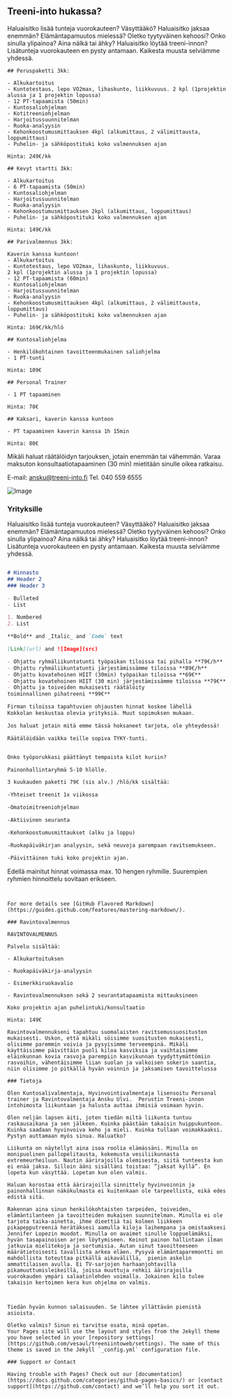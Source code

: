 ## Treeni-into hukassa?
Haluaisitko lisää tunteja vuorokauteen? Väsyttääkö? Haluaisitko jaksaa enemmän?   Elämäntapamuutos mielessä? Oletko tyytyväinen kehoosi? Onko sinulla ylipainoa? Aina nälkä tai ähky? Haluaisitko löytää treeni-innon? Lisätunteja vuorokauteen en pysty antamaan. Kaikesta muusta selviämme yhdessä.

```
## Peruspaketti 3kk:

- Alkukartoitus
- Kuntotestaus, lepo VO2max, lihaskunto, liikkuvuus. 2 kpl (1projektin alussa ja 1 projektin lopussa)
- 12 PT-tapaamista (50min)
- Kuntosaliohjelman
- Kotitreeniohjelman
- Harjoitussuunnitelman
- Ruoka-analyysin
- Kehonkoostumusmittauksen 4kpl (alkumittaus, 2 välimittausta, loppumittaus)
- Puhelin- ja sähköpostituki koko valmennuksen ajan

Hinta: 249€/kk

## Kevyt startti 3kk:

- Alkukartoitus
- 6 PT-tapaamista (50min)
- Kuntosaliohjelman
- Harjoitussuunnitelman
- Ruoka-analyysin
- Kehonkoostumusmittauksen 2kpl (alkumittaus, loppumittaus)
- Puhelin- ja sähköpostituki koko valmennuksen ajan

Hinta: 149€/kk

## Parivalmennus 3kk:

Kaverin kanssa kuntoon!
- Alkukartoitus
- Kuntotestaus, lepo VO2max, lihaskunto, liikkuvuus. 
2 kpl (1projektin alussa ja 1 projektin lopussa)
- 12 PT-tapaamista (60min)
- Kuntosaliohjelman
- Harjoitussuunnitelman
- Ruoka-analyysin
- Kehonkoostumusmittauksen 4kpl (alkumittaus, 2 välimittausta, loppumittaus)
- Puhelin- ja sähköpostituki koko valmennuksen ajan

Hinta: 169€/kk/hlö

## Kuntosaliohjelma

- Henkilökohtainen tavoitteenmukainen saliohjelma
- 1 PT-tunti

Hinta: 109€

## Personal Trainer

- 1 PT tapaaminen

Hinta: 70€

## Kaksari, kaverin kanssa kuntoon

- PT tapaaminen kaverin kanssa 1h 15min

Hinta: 80€
```

Mikäli haluat räätälöidyn tarjouksen, jotain enemmän tai vähemmän. Varaa maksuton konsultaatiotapaaminen (30 min) mietitään sinulle oikea ratkaisu.

E-mail: ansku@treeni-into.fi
Tel. 040 559 6555

![Image](omakuva4.jpg)

### Yrityksille

Haluaisitko lisää tunteja vuorokauteen? Väsyttääkö? Haluaisitko jaksaa enemmän?   Elämäntapamuutos mielessä? Oletko tyytyväinen kehoosi? Onko sinulla ylipainoa? Aina nälkä tai ähky? Haluaisitko löytää treeni-innon? Lisätunteja vuorokauteen en pysty antamaan. Kaikesta muusta selviämme yhdessä.

```markdown

# Hinnasto
## Header 2
### Header 3

- Bulleted
- List

1. Numbered
2. List

**Bold** and _Italic_ and `Code` text

[Link](url) and ![Image](src)

- Ohjattu ryhmäliikuntatunti työpaikan tiloissa tai pihalla **79€/h**                 
- Ohjattu ryhmäliikuntatunti järjestämissämme tiloissa **89€/h**
- Ohjattu kovatehoinen HIIT (30min) työpaikan tiloissa **69€**
- Ohjattu kovatehoinen HIIT (30 min) järjestämissämme tiloissa **79€**
- Ohjattu ja toiveiden mukaisesti räätälöity 
toiminnallinen pihatreeni **99€**

Firman tiloissa tapahtuvien ohjausten hinnat koskee lähellä 
Kokkolan keskustaa olevia yrityksiä. Muut sopimuksen mukaan.

Jos haluat jotain mitä emme tässä hoksaneet tarjota, ole yhteydessä!

Räätälöidään vaikka teille sopiva TYKY-tunti. 


Onko työporukkasi päättänyt tempaista kilot kuriin?

Painonhallintaryhmä 5-10 hlölle.

3 kuukauden paketti 79€ (sis alv.) /hlö/kk sisältää:

-Yhteiset treenit 1x viikossa

-Omatoimitreeniohjelman

-Aktiivinen seuranta

-Kehonkoostumusmittaukset (alku ja loppu)

-Ruokapäiväkirjan analyysin, sekä neuvoja parempaan ravitsemukseen.

-Päivittäinen tuki koko projektin ajan.

```
Edellä mainitut hinnat voimassa max. 10 hengen ryhmille. Suurempien ryhmien hinnoittelu sovitaan erikseen.
```


For more details see [GitHub Flavored Markdown](https://guides.github.com/features/mastering-markdown/).

### Ravintovalmennus

RAVINTOVALMENNUS

Palvelu sisältää:

- Alkukartoituksen

- Ruokapäiväkirja-analyysin

- Esimerkkiruokavalio

- Ravintovalmennuksen sekä 2 seurantatapaamista mittauksineen

Koko projektin ajan puhelintuki/konsultaatio

Hinta: 149€

Ravintovalmennukseni tapahtuu suomalaisten ravitsemussuositusten mukaisesti. Uskon, että mikäli söisimme suositusten mukaisesti, olisimme paremmin voivia ja pysyisimme terveempinä. Mikäli käyttäisimme päivittäin puoli kiloa kasviksia ja vaihtaisimme eläinkunnan kovia rasvoja parempiin kasvikunnan tyydyttymättömiin rasvoihin, vähentäisimme liian suolan ja valkoisen sokerin saantia, niin olisimme jo pitkällä hyvän voinnin ja jaksamisen tavoittelussa

### Tietoja

Olen Kuntosalivalmentaja, Hyvinvointivalmentaja lisensoitu Personal trainer ja Ravintovalmentaja Ansku Ulvi.  Perustin Treeni-innon intohimosta liikuntaan ja halusta auttaa ihmisiä voimaan hyvin. 

Olen neljän lapsen äiti, joten tiedän miltä liikunta tuntuu raskausaikana ja sen jälkeen. Kuinka päästään takaisin huippukuntoon. Kuinka saadaan hyvinvoiva keho ja mieli. Kuinka tullaan voimakkaaksi. Pystyn auttamaan myös sinua. Haluatko?

Liikunta on näytellyt aina isoa roolia elämässäni. Minulla on monipuolinen pallopelitausta, kokemusta vesiliikunnasta extremeurheiluun. Nautin äärirajoilla olemisesta, siitä tunteesta kun ei enää jaksa. Silloin ääni sisälläni toistaa: ”jaksat kyllä”. En lopeta kun väsyttää. Lopetan kun olen valmis.

Haluan korostaa että äärirajoilla sinnittely hyvinvoinnin ja painonhallinnan näkökulmasta ei kuitenkaan ole tarpeellista, eikä edes edistä sitä.

Rakennan aina sinun henkilökohtaisten tarpeiden, toiveiden, elämäntilanteen ja tavoitteiden mukaisen suunnitelman. Minulla ei ole tarjota taika-ainetta, ihme dieettiä tai kolmen liikkeen pikapepputreeniä herätäksesi aamulla kiloja laihempana ja omistaaksesi Jennifer Lopezin muodot. Minulla on avaimet sinulle loppuelämäksi, hyvän tasapainoisen arjen löytymiseen. Keinot painon hallintaan ilman jatkuvia mielitekoja ja sortumisia. Autan sinut tavoitteeseen määrätietoisesti tavallista arkea eläen. Pysyvä elämäntaparemontti on mahdollista toteuttaa pitkällä aikavälillä,  pienin askelin ammattilaisen avulla. Ei TV-sarjojen harhaanjohtavilla pikamuuttumisleikeillä, joissa muuttuja rehkii äärirajoilla vuorokauden ympäri salaatinlehden voimalla. Jokainen kilo tulee takaisin kertoimen kera kun ohjelma on valmis.

 

Tiedän hyvän kunnon salaisuuden. Se lähtee yllättävän pienistä asioista.

Oletko valmis? Sinun ei tarvitse osata, minä opetan.
Your Pages site will use the layout and styles from the Jekyll theme you have selected in your [repository settings](https://github.com/vesaul/treeniintoweb/settings). The name of this theme is saved in the Jekyll `_config.yml` configuration file.

### Support or Contact

Having trouble with Pages? Check out our [documentation](https://docs.github.com/categories/github-pages-basics/) or [contact support](https://github.com/contact) and we’ll help you sort it out.
